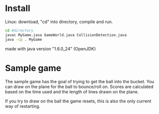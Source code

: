 # Install

Linux:
download, "cd" into directory, compile and run.


````bash
cd #directory
javac MyGame.java GameWorld.java CollisionDetection.java
java -cp . MyGame
````


made with java version "1.6.0_24" (OpenJDK)


# Sample game

The sample game has the goal of trying to get the ball into the bucket. You can draw on the plane for the ball to bounce/roll on. Scores are calculated based on the time used and the length of lines drawn on the plane.

If you try to draw on the ball the game resets, this is also the only current way of restarting.